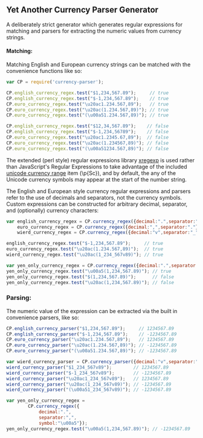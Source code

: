## Yet Another Currency Parser Generator

A deliberately strict generator which generates regular expressions
for matching and parsers for extracting the numeric values from currency
strings.

#### Matching: 

Matching English and European currency strings can be matched with the
convenience functions like so:

```JavaScript
var CP = require('currency-parser');

CP.english_currency_regex.test("$1,234,567.89");     // true
CP.english_currency_regex.test("$-1,234,567.89");    // true
CP.euro_currency_regex.test("\u20ac1.234.567,89");   // true
CP.euro_currency_regex.test("\u20ac(1.234.567,89)"); // true
CP.euro_currency_regex.test("(\u00a51.234.567,89)"); // true

CP.english_currency_regex.test("$12,34,567.89");    // false
CP.english_currency_regex.test("$-1,234,56789");    // false
CP.euro_currency_regex.test("\u20ac1.2345.67,89");  // false
CP.euro_currency_regex.test("\u20ac(1.234567,89)"); // false
CP.euro_currency_regex.test("(\u00a51234.567,89)"); // false
```

The extended (perl style) regular expressions library
[xregexp](http://xregexp.com/) is used rather than JavaScript's Regular
Expressions to take advantage of the included [unicode currency
range](https://stackoverflow.com/a/4180379/1519199) item (\p{Sc}), and by
default, the any of the Unicode currency symbols may appear at the start of
the number string. 

The English and European style currency regular expressions and parsers
refer to the use of decimals and separators, not the currency symbols.
Custom expressions can be constructed for arbitrary decimal, separator, and
(optionally) currency characters: 

```JavaScript
var english_currency_regex = CP.currency_regex({decimal:".",separator:","}),
    euro_currency_regex = CP.currency_regex({decimal:",",separator:"."}),
    wierd_currency_regex = CP.currency_regex({decimal:"v",separator:"_"});

english_currency_regex.test("$-1,234,567.89");     // true
euro_currency_regex.test("\u20ac(1.234.567,89)");  // true
wierd_currency_regex.test("\u20ac(1_234_567v89)"); // true

var yen_only_currency_regex = CP.currency_regex({decimal:".",separator:",",symbol:"\u00a5"});
yen_only_currency_regex.test("\u00a5(1,234,567.89)"); // true
yen_only_currency_regex.test("$(1,234,567.89)");      // false
yen_only_currency_regex.test("\u20ac(1,234,567.89)"); // false
```

### Parsing: 

The numeric value of the expression can be extracted via the built in
convenience parsers, like so:

```JavaScript
CP.english_currency_parser("$1,234,567.89");     // 1234567.89
CP.english_currency_parser("$-1,234,567.89");    // -1234567.89
CP.euro_currency_parser("\u20ac1.234.567,89");   // 1234567.89
CP.euro_currency_parser("\u20ac(1.234.567,89)"); // -1234567.89
CP.euro_currency_parser("(\u00a51.234.567,89)"); // -1234567.89

var wierd_currency_parser = CP.currency_parser({decimal:"v",separator:"_"});
wierd_currency_parser("$1_234_567v89");        // 1234567.89
wierd_currency_parser("$-1_234_567v89");       // -1234567.89
wierd_currency_parser("\u20ac1_234_567v89");   // 1234567.89
wierd_currency_parser("\u20ac(1_234_567v89)"); // -1234567.89
wierd_currency_parser("(\u00a51_234_567v89)"); // -1234567.89

var yen_only_currency_regex = 
        CP.currency_regex({
            decimal:".",
            separator:",",
            symbol:"\u00a5"});
yen_only_currency_regex.test("\u00a5(1,234,567.89)"); // -1234567.89
```
